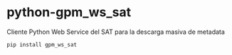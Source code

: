# python-gpm_ws_sat

Cliente Python Web Service del SAT para la descarga masiva de metadata

```bash
pip install gpm_ws_sat
```
